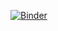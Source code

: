 [![Binder](https://mybinder.org/badge_logo.svg)](https://mybinder.org/v2/gh/mxweng/mybinder/HEAD)



